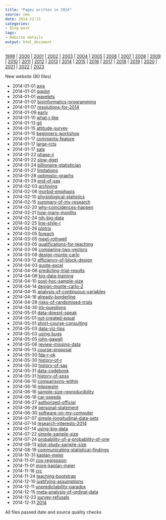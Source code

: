 ```yaml
---
title: "Pages written in 2014"
source: new
date: 2014-12-31
categories:
- Blog post
tags:
- Website details
output: html_document
---
```

 
[1999](http://new.pmean.com/1999/) | [2000](http://new.pmean.com/2000/) | [2001](http://new.pmean.com/2001/) | [2002](http://new.pmean.com/2002/) | [2003](http://new.pmean.com/2003/) | [2004](http://new.pmean.com/2004/) | [2005](http://new.pmean.com/2005/) | [2006](http://new.pmean.com/2006/) | [2007](http://new.pmean.com/2007/) | [2008](http://new.pmean.com/2008/) | [2009](http://new.pmean.com/2009/) | [2010](http://new.pmean.com/2010/) | [2011](http://new.pmean.com/2011/) | [2012](http://new.pmean.com/2012/) | [2013](http://new.pmean.com/2013/) | [2014](http://new.pmean.com/2014/) | [2015](http://new.pmean.com/2015/) | [2016](http://new.pmean.com/2016/) | [2017](http://new.pmean.com/2017/) | [2018](http://new.pmean.com/2018/) | [2019](http://new.pmean.com/2019/) | [2020](http://new.pmean.com/2020/) | [2021](http://new.pmean.com/2021/) | [2022](http://new.pmean.com/2022/) | [2023](http://new.pmean.com/2023/)
 
New website (80 files)
 
+ 2014-01-01 [axis](http://new.pmean.com/axis/)    
+ 2014-01-01 [qqplot](http://new.pmean.com/qqplot/)    
+ 2014-01-01 [wavelets](http://new.pmean.com/wavelets/)    
+ 2014-01-07 [bioinformatics-programming](http://new.pmean.com/bioinformatics-programming/)    
+ 2014-01-07 [resolutions-for-2014](http://new.pmean.com/resolutions-for-2014/)    
+ 2014-01-09 [early](http://new.pmean.com/early/)    
+ 2014-01-10 [what-i-like](http://new.pmean.com/what-i-like/)    
+ 2014-01-13 [git](http://new.pmean.com/git/)    
+ 2014-01-15 [attitude-survey](http://new.pmean.com/attitude-survey/)    
+ 2014-01-15 [beginners-workshop](http://new.pmean.com/beginners-workshop/)    
+ 2014-01-17 [comments-feature](http://new.pmean.com/comments-feature/)    
+ 2014-01-17 [large-rcts](http://new.pmean.com/large-rcts/)    
+ 2014-01-17 [sats](http://new.pmean.com/sats/)    
+ 2014-01-22 [phase-ii](http://new.pmean.com/phase-ii/)    
+ 2014-01-22 [slow-dget](http://new.pmean.com/slow-dget/)    
+ 2014-01-24 [billionaire-statistician](http://new.pmean.com/billionaire-statistician/)    
+ 2014-01-27 [limitations](http://new.pmean.com/limitations/)    
+ 2014-01-28 [optimistic-graphs](http://new.pmean.com/optimistic-graphs/)    
+ 2014-01-29 [end-of-sas](http://new.pmean.com/end-of-sas/)    
+ 2014-02-03 [archiving](http://new.pmean.com/archiving/)    
+ 2014-02-06 [morbid-emphasis](http://new.pmean.com/morbid-emphasis/)    
+ 2014-02-10 [physiological-statistics](http://new.pmean.com/physiological-statistics/)    
+ 2014-02-15 [summary-of-my-research](http://new.pmean.com/summary-of-my-research/)    
+ 2014-02-20 [why-coincidences-happen](http://new.pmean.com/why-coincidences-happen/)    
+ 2014-02-21 [how-many-months](http://new.pmean.com/how-many-months/)    
+ 2014-02-24 [nih-big-data](http://new.pmean.com/nih-big-data/)    
+ 2014-02-25 [line-style-r](http://new.pmean.com/line-style-r/)    
+ 2014-02-26 [plotrix](http://new.pmean.com/plotrix/)    
+ 2014-03-05 [foreach](http://new.pmean.com/foreach/)    
+ 2014-03-05 [meet-rothwell](http://new.pmean.com/meet-rothwell/)    
+ 2014-03-05 [qualifications-for-teaching](http://new.pmean.com/qualifications-for-teaching/)    
+ 2014-03-06 [comparing-two-vectors](http://new.pmean.com/comparing-two-vectors/)    
+ 2014-03-09 [design-monte-carlo](http://new.pmean.com/design-monte-carlo/)    
+ 2014-03-12 [efficiency-of-block-design](http://new.pmean.com/efficiency-of-block-design/)    
+ 2014-04-03 [quote-excel](http://new.pmean.com/quote-excel/)    
+ 2014-04-06 [predicting-trial-results](http://new.pmean.com/predicting-trial-results/)    
+ 2014-04-08 [big-data-training](http://new.pmean.com/big-data-training/)    
+ 2014-04-10 [post-hoc-sample-size](http://new.pmean.com/post-hoc-sample-size/)    
+ 2014-04-14 [design-monte-carlo-2](http://new.pmean.com/design-monte-carlo-2/)    
+ 2014-04-15 [analysis-of-continuous-variables](http://new.pmean.com/analysis-of-continuous-variables/)    
+ 2014-04-16 [already-borderline](http://new.pmean.com/already-borderline/)    
+ 2014-04-28 [risks-of-randomised-trials](http://new.pmean.com/risks-of-randomised-trials/)    
+ 2014-04-30 [irb-questions](http://new.pmean.com/irb-questions/)    
+ 2014-05-01 [data-doesnt-speak](http://new.pmean.com/data-doesnt-speak/)    
+ 2014-05-01 [not-created-equal](http://new.pmean.com/not-created-equal/)    
+ 2014-05-01 [short-course-consulting](http://new.pmean.com/short-course-consulting/)    
+ 2014-05-03 [data-viz-tips](http://new.pmean.com/data-viz-tips/)    
+ 2014-05-03 [using-bugs](http://new.pmean.com/using-bugs/)    
+ 2014-05-05 [john-gawalt](http://new.pmean.com/john-gawalt/)    
+ 2014-05-06 [review-missing-data](http://new.pmean.com/review-missing-data/)    
+ 2014-05-13 [course-proposal](http://new.pmean.com/course-proposal/)    
+ 2014-05-30 [fda-r-ok](http://new.pmean.com/fda-r-ok/)    
+ 2014-05-30 [history-of-r](http://new.pmean.com/history-of-r/)    
+ 2014-05-30 [history-of-sas](http://new.pmean.com/history-of-sas/)    
+ 2014-05-31 [data-codebook](http://new.pmean.com/data-codebook/)    
+ 2014-05-31 [history-of-spss](http://new.pmean.com/history-of-spss/)    
+ 2014-06-10 [comparisons-within](http://new.pmean.com/comparisons-within/)    
+ 2014-06-16 [mlpowsim](http://new.pmean.com/mlpowsim/)    
+ 2014-06-16 [sample-size-reproducibility](http://new.pmean.com/sample-size-reproducibility/)    
+ 2014-06-18 [car-speeds](http://new.pmean.com/car-speeds/)    
+ 2014-06-27 [authorized-official](http://new.pmean.com/authorized-official/)    
+ 2014-06-28 [personal-statement](http://new.pmean.com/personal-statement/)    
+ 2014-06-30 [software-on-my-computer](http://new.pmean.com/software-on-my-computer/)    
+ 2014-07-07 [simple-longitudinal-data-sets](http://new.pmean.com/simple-longitudinal-data-sets/)    
+ 2014-07-14 [research-interests-2014](http://new.pmean.com/research-interests-2014/)    
+ 2014-07-14 [using-big-data](http://new.pmean.com/using-big-data/)    
+ 2014-07-22 [simple-sample-size](http://new.pmean.com/simple-sample-size/)    
+ 2014-07-24 [probability-of-a-probability-of-one](http://new.pmean.com/probability-of-a-probability-of-one/)    
+ 2014-08-13 [pilot-study-sample-size](http://new.pmean.com/pilot-study-sample-size/)    
+ 2014-08-19 [communicating-statistical-findings](http://new.pmean.com/communicating-statistical-findings/)    
+ 2014-10-31 [kaplan-meier](http://new.pmean.com/kaplan-meier/)    
+ 2014-11-01 [cox-regression](http://new.pmean.com/cox-regression/)    
+ 2014-11-01 [more-kaplan-meier](http://new.pmean.com/more-kaplan-meier/)    
+ 2014-11-18 [crc](http://new.pmean.com/crc/)    
+ 2014-11-24 [teaching-bootstrap](http://new.pmean.com/teaching-bootstrap/)    
+ 2014-12-10 [justifying-assumptions](http://new.pmean.com/justifying-assumptions/)    
+ 2014-12-11 [unpredictability-paradox](http://new.pmean.com/unpredictability-paradox/)    
+ 2014-12-15 [meta-analysis-of-ordinal-data](http://new.pmean.com/meta-analysis-of-ordinal-data/)    
+ 2014-12-23 [survey-refusals](http://new.pmean.com/survey-refusals/)    
+ 2014-12-31 [2014](http://new.pmean.com/2014/)  
 
All files passed date and source quality checks
